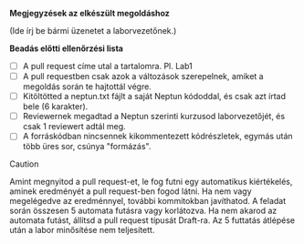 **Megjegyzések az elkészült megoldáshoz**

(Ide írj be bármi üzenetet a laborvezetőnek.)

**Beadás előtti ellenőrzési lista**
- [ ] A pull request címe utal a tartalomra. Pl. Lab1
- [ ] A pull requestben csak azok a változások szerepelnek, amiket a megoldás során te hajtottál végre.
- [ ] Kitöltötted a neptun.txt fájlt a saját Neptun kódoddal, és csak azt írtad bele (6 karakter).
- [ ] Reviewernek megadtad a Neptun szerinti kurzusod laborvezetőjét, és csak 1 reviewert adtál meg.
- [ ] A forráskódban nincsennek kikommentezett kódrészletek, egymás után több üres sor, csúnya "formázás".

> [!CAUTION]
> Amint megnyitod a pull request-et, le fog futni egy automatikus kiértékelés, aminek eredményét a pull request-ben fogod látni. Ha nem vagy megelégedve az eredménnyel, további kommitokban javíthatod. A feladat során összesen 5 automata futásra vagy korlátozva. Ha nem akarod az automata futást, állítsd a pull request típusát Draft-ra. Az 5 futtatás átlépése után a labor minősítése nem teljesített.
